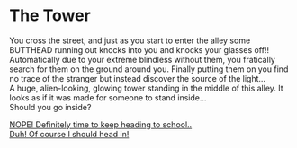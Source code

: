# The Tower
You cross the street, and just as you start to enter the alley some BUTTHEAD running out knocks into you and knocks your glasses off!!
Automatically due to your extreme blindless without them, you fratically search for them on the ground around you. Finally putting them on you find no trace of the stranger but instead discover the source of the light...   
A huge, alien-looking, glowing tower standing in the middle of this alley. It looks as if it was made for someone to stand inside...  
Should you go inside?

[NOPE!  Definitely time to keep heading to school..](school.md)  
[Duh! Of course I should head in!](sitations/time-machine.md)